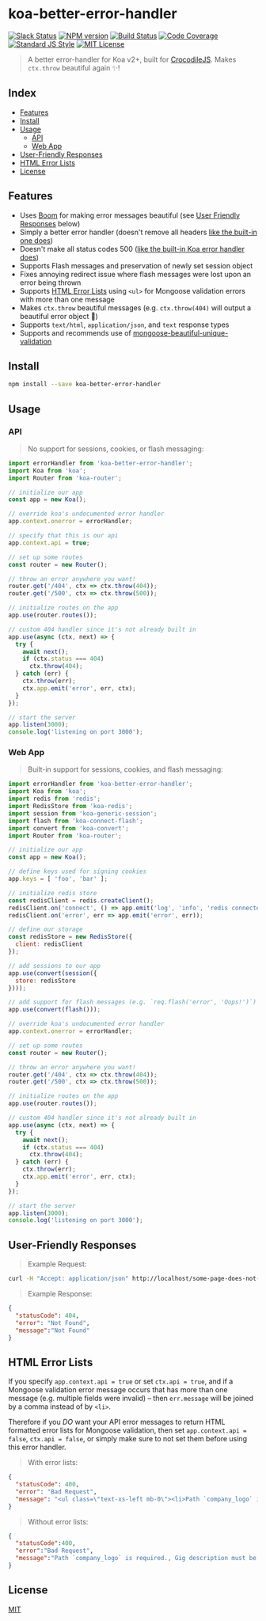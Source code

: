 
# koa-better-error-handler

[![Slack Status][slack-image]][slack-url]
[![NPM version][npm-image]][npm-url]
[![Build Status][build-image]][build-url]
[![Code Coverage][codecoverage-image]][codecoverage-url]
[![Standard JS Style][standard-image]][standard-url]
[![MIT License][license-image]][license-url]

> A better error-handler for Koa v2+, built for [CrocodileJS][crocodile-url].  Makes `ctx.throw` beautiful again :sparkles:!


## Index

* [Features](#features)
* [Install](#install)
* [Usage](#usage)
  - [API](#api)
  - [Web App](#web-app)
* [User-Friendly Responses](#user-friendly-responses)
* [HTML Error Lists](#html-error-lists)
* [License](#license)


## Features

* Uses [Boom][boom] for making error messages beautiful (see [User Friendly Responses](#user-friendly-responses) below)
* Simply a better error handler (doesn't remove all headers [like the built-in one does][gh-issue])
* Doesn't make all status codes 500 ([like the built-in Koa error handler does][gh-500-issue])
* Supports Flash messages and preservation of newly set session object
* Fixes annoying redirect issue where flash messages were lost upon an error being thrown
* Supports [HTML Error Lists](#html-error-lists) using `<ul>` for Mongoose validation errors with more than one message
* Makes `ctx.throw` beautiful messages (e.g. `ctx.throw(404)` will output a beautiful error object :hibiscus:)
* Supports `text/html`, `application/json`, and `text` response types
* Supports and recommends use of [mongoose-beautiful-unique-validation][mongoose-beautiful-unique-validation]


## Install

```bash
npm install --save koa-better-error-handler
```


## Usage

### API

> No support for sessions, cookies, or flash messaging:

```js
import errorHandler from 'koa-better-error-handler';
import Koa from 'koa';
import Router from 'koa-router';

// initialize our app
const app = new Koa();

// override koa's undocumented error handler
app.context.onerror = errorHandler;

// specify that this is our api
app.context.api = true;

// set up some routes
const router = new Router();

// throw an error anywhere you want!
router.get('/404', ctx => ctx.throw(404));
router.get('/500', ctx => ctx.throw(500));

// initialize routes on the app
app.use(router.routes());

// custom 404 handler since it's not already built in
app.use(async (ctx, next) => {
  try {
    await next();
    if (ctx.status === 404)
      ctx.throw(404);
  } catch (err) {
    ctx.throw(err);
    ctx.app.emit('error', err, ctx);
  }
});

// start the server
app.listen(3000);
console.log('listening on port 3000');
```

### Web App

> Built-in support for sessions, cookies, and flash messaging:

```js
import errorHandler from 'koa-better-error-handler';
import Koa from 'koa';
import redis from 'redis';
import RedisStore from 'koa-redis';
import session from 'koa-generic-session';
import flash from 'koa-connect-flash';
import convert from 'koa-convert';
import Router from 'koa-router';

// initialize our app
const app = new Koa();

// define keys used for signing cookies
app.keys = [ 'foo', 'bar' ];

// initialize redis store
const redisClient = redis.createClient();
redisClient.on('connect', () => app.emit('log', 'info', 'redis connected'));
redisClient.on('error', err => app.emit('error', err));

// define our storage
const redisStore = new RedisStore({
  client: redisClient
});

// add sessions to our app
app.use(convert(session({
  store: redisStore
})));

// add support for flash messages (e.g. `req.flash('error', 'Oops!')`)
app.use(convert(flash()));

// override koa's undocumented error handler
app.context.onerror = errorHandler;

// set up some routes
const router = new Router();

// throw an error anywhere you want!
router.get('/404', ctx => ctx.throw(404));
router.get('/500', ctx => ctx.throw(500));

// initialize routes on the app
app.use(router.routes());

// custom 404 handler since it's not already built in
app.use(async (ctx, next) => {
  try {
    await next();
    if (ctx.status === 404)
      ctx.throw(404);
  } catch (err) {
    ctx.throw(err);
    ctx.app.emit('error', err, ctx);
  }
});

// start the server
app.listen(3000);
console.log('listening on port 3000');
```


## User-Friendly Responses

> Example Request:

```bash
curl -H "Accept: application/json" http://localhost/some-page-does-not-exist
```

> Example Response:

```json
{
  "statusCode": 404,
  "error": "Not Found",
  "message":"Not Found"
}
```


## HTML Error Lists

If you specify `app.context.api = true` or set `ctx.api = true`, and if a Mongoose validation error message occurs that has more than one message (e.g. multiple fields were invalid) &ndash; then `err.message` will be joined by a comma instead of by `<li>`.

Therefore if you _DO_ want your API error messages to return HTML formatted error lists for Mongoose validation, then set `app.context.api = false`, `ctx.api = false`, or simply make sure to not set them before using this error handler.

> With error lists:

```json
{
  "statusCode": 400,
  "error": "Bad Request",
  "message": "<ul class=\"text-xs-left mb-0\"><li>Path `company_logo` is required.</li><li>Gig description must be 100-300 characters.</li></ul>"
}
```

> Without error lists:

```json
{
  "statusCode":400,
  "error":"Bad Request",
  "message":"Path `company_logo` is required., Gig description must be 100-300 characters."
}
```


## License

[MIT][license-url]


[license-image]: http://img.shields.io/badge/license-MIT-blue.svg
[license-url]: LICENSE
[npm-image]: https://img.shields.io/npm/v/koa-better-error-handler.svg
[npm-url]: https://npmjs.org/package/koa-better-error-handler
[crocodile-url]: https://crocodilejs.com
[standard-image]: https://img.shields.io/badge/code%20style-standard%2Bes7-brightgreen.svg
[standard-url]: https://github.com/crocodilejs/eslint-config-crocodile
[slack-image]: http://slack.crocodilejs.com/badge.svg
[slack-url]: http://slack.crocodilejs.com
[build-image]: https://semaphoreci.com/api/v1/niftylettuce/koa-better-error-handler/branches/master/shields_badge.svg
[build-url]: https://semaphoreci.com/niftylettuce/koa-better-error-handler
[codecoverage-image]: https://codecov.io/gh/niftylettuce/koa-better-error-handler/branch/master/graph/badge.svg
[codecoverage-url]: https://codecov.io/gh/niftylettuce/koa-better-error-handler
[boom]: https://github.com/hapijs/boom
[gh-issue]: https://github.com/koajs/koa/issues/571
[gh-500-issue]: https://github.com/koajs/koa/blob/e4bcdecef295d7adbf5cce1bdc09adc0a24117b7/lib/context.js#L94-L140
[mongoose-beautiful-unique-validation]: https://github.com/matteodelabre/mongoose-beautiful-unique-validation

